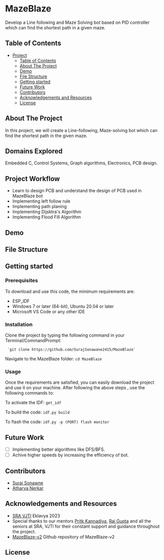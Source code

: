 # MazeBlaze
Develop a Line following and Maze Solving bot based on PID controller which can find the shortest path in a given maze.

## Table of Contents

- [Project](#project)
   - [Table of Contents](#table-of-contents)
   - [About The Project](#about-the-project)
   - [Demo](#demo)
   - [File Structure](#file-structure)
   - [Getting started](#getting-started)
   - [Future Work](#future-work)
   - [Contributors](#contributors)
   - [Acknowledgements and Resources](#acknowledgements-and-resources)
   - [License](#license)

## About The Project
In this project, we will create a Line-following, Maze-solving bot which can find the shortest path in the given maze.

## Domains Explored
 Embedded C, Control Systems, Graph algorithms, Electronics, PCB design.

## Project Workflow
- Learn to design PCB and understand the design of PCB used in MazeBlaze bot
- Implementing left follow rule
- Implementing path planing
- Implementing Dijsktra's Algorithm
- Implementing Flood Fill Algorithm
  
## Demo

## File Structure

## Getting started
### Prerequisites
To download and use this code, the minimum requirements are:
- ESP_IDF
- Windows 7 or later (64-bit), Ubuntu 20.04 or later
- Microsoft VS Code or any other IDE

### Installation
Clone the project by typing the following command in your Terminal/CommandPrompt:
      
     `git clone https://github.com/SurajSonawane2415/MazeBlaze`

Navigate to the MazeBlaze folder:
`cd MazeBlaze`

### Usage

Once the requirements are satisfied, you can easily download the project and use it on your machine. After following the above steps , use the following commands to:

To activate the IDF:
`get_idf`

To build the code:
`idf.py build`

To flash the code:
`idf.py -p (PORT) flash monitor`

## Future Work
- [ ] Implementing better algorithms like DFS/BFS.
- [ ] Achive higher speeds by increasing the efficiency of bot.

## Contributors
- [Suraj Sonawne](https://github.com/SurajSonawane2415)
- [Atharva Nerkar](https://github.com/ARN1954)


## Acknowledgements and Resources
- [SRA VJTI](https://sravjti.in/) Eklavya 2023
- Special thanks to our mentors [Pritk Kannadiya](https://github.com/PritK99), [Raj Gupta](https://github.com/RajGupta17)  and all the seniors at SRA, VJTI for their constant support and guidance throughout the project.
- [MazeBlaze-v2](https://github.com/PritK99/MazeBlaze) Github repository of MazeBlaze-v2 

## License

